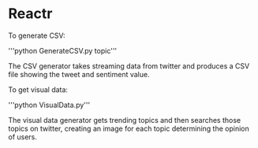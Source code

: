 # Reactr
To generate CSV:

'''python GenerateCSV.py topic'''

The CSV generator takes streaming data from twitter and produces a CSV file showing the tweet and sentiment value.

To get visual data:

'''python VisualData.py'''

The visual data generator gets trending topics and then searches those topics on twitter, creating an image for each topic determining the opinion of users.
